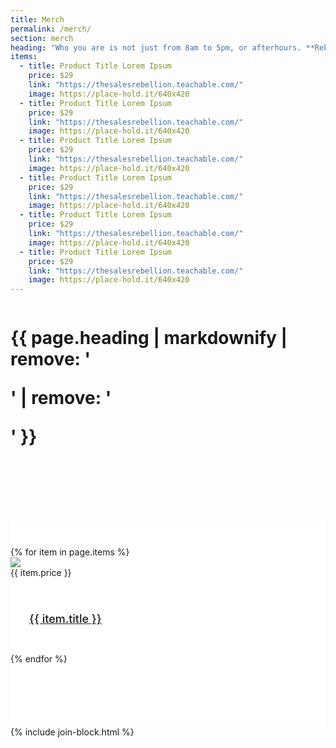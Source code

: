 ```yaml
---
title: Merch
permalink: /merch/
section: merch
heading: "Who you are is not just from 8am to 5pm, or afterhours. **Rebellion is a lifestyle.**"
items:
  - title: Product Title Lorem Ipsum
    price: $29
    link: "https://thesalesrebellion.teachable.com/"
    image: https://place-hold.it/640x420
  - title: Product Title Lorem Ipsum
    price: $29
    link: "https://thesalesrebellion.teachable.com/"
    image: https://place-hold.it/640x420
  - title: Product Title Lorem Ipsum
    price: $29
    link: "https://thesalesrebellion.teachable.com/"
    image: https://place-hold.it/640x420
  - title: Product Title Lorem Ipsum
    price: $29
    link: "https://thesalesrebellion.teachable.com/"
    image: https://place-hold.it/640x420
  - title: Product Title Lorem Ipsum
    price: $29
    link: "https://thesalesrebellion.teachable.com/"
    image: https://place-hold.it/640x420
  - title: Product Title Lorem Ipsum
    price: $29
    link: "https://thesalesrebellion.teachable.com/"
    image: https://place-hold.it/640x420
---
```


<div class="row" style="margin-bottom:100px">
  <div class="column medium-8 medium-offset-2 inverse text-center">
    <h1 class="text-xlarge">{{ page.heading | markdownify | remove: '<p>' | remove: '</p>' }}</h1>
  </div>
</div>
<div style="background-color:#fff;padding-top:40px">
  <div class="row small-up-1 medium-up-2 medium-up-3 medium-8 medium-offset-2" style="padding-bottom:100px">
    {% for item in page.items %}
    <div class="column column-block">
      <div class="container">
        <img src="{{ item.image }}" />
        <div class="price">{{ item.price }}</div>
        <div style="padding:30px">
          <h2 style="font-size:18px;font-weight:500"><a href="{{ item.link }}">{{ item.title }}</a></h2>
        </div>
      </div>
    </div>
    {% endfor %}
  </div>
</div>
{% include join-block.html %}
